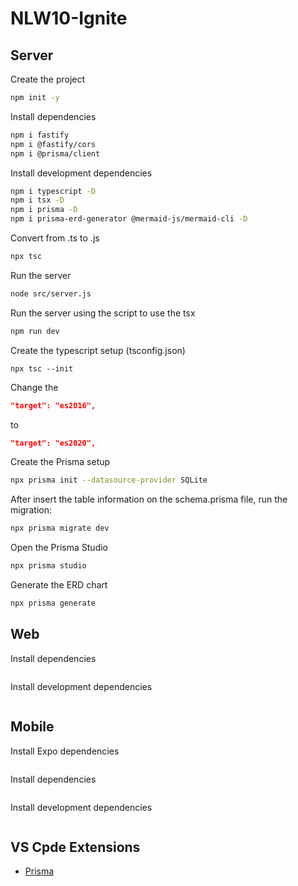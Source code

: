 # NLW10-Ignite

## Server
Create the project
```sh
npm init -y
```

Install dependencies
```sh
npm i fastify
npm i @fastify/cors
npm i @prisma/client
```

Install development dependencies
```sh
npm i typescript -D
npm i tsx -D
npm i prisma -D
npm i prisma-erd-generator @mermaid-js/mermaid-cli -D
```

Convert from .ts to .js
```sh
npx tsc
```

Run the server
```sh
node src/server.js
```
Run the server using the script to use the tsx
```sh
npm run dev
```

Create the typescript setup (tsconfig.json)
```
npx tsc --init
```
Change the 
```json
"target": "es2016",  
```
to
```json
"target": "es2020",
```

Create the Prisma setup
```sh
npx prisma init --datasource-provider SQLite
```

After insert the table information on the schema.prisma file, run the migration:
```sh
npx prisma migrate dev
```

Open the Prisma Studio
```sh
npx prisma studio
```

Generate the ERD chart
```sh
npx prisma generate
```

## Web

Install dependencies
```sh

```

Install development dependencies
```sh

```


## Mobile

Install Expo dependencies
```sh

```

Install dependencies
```sh

```

Install development dependencies
```sh

```


## VS Cpde Extensions

- [Prisma](https://marketplace.visualstudio.com/items?itemName=Prisma.prisma)